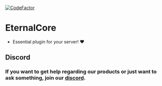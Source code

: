 [![CodeFactor](https://www.codefactor.io/repository/github/eternalcodeteam/eternalcore/badge)](https://www.codefactor.io/repository/github/eternalcodeteam/eternalcore)

# EternalCore

- Essential plugin for your server! ❤️


## Discord


### If you want to get help regarding our products or just want to ask something, join our [discord](https://discord.gg/MUCKhgFUCA).

